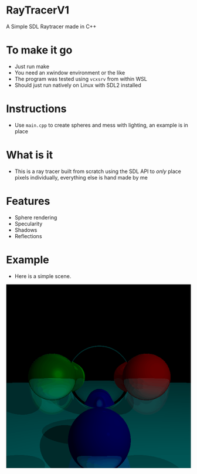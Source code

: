 # RayTracerV1
A Simple SDL Raytracer made in C++

# To make it go
* Just run make
* You need an xwindow environment or the like
* The program was tested using `vcxsrv` from within WSL
* Should just run natively on Linux with SDL2 installed

# Instructions
* Use `main.cpp` to create spheres and mess with lighting, an example is in place


# What is it
* This is a ray tracer built from scratch using the SDL API to *only* place pixels individually, everything else is hand made by me

# Features
* Sphere rendering
* Specularity
* Shadows
* Reflections

# Example

* Here is a simple scene.

![Gif1](/res/Gif1.gif)
